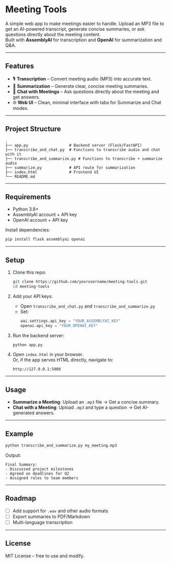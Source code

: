 # Meeting Tools

A simple web app to make meetings easier to handle. Upload an MP3 file to get an AI-powered transcript, generate concise summaries, or ask questions directly about the meeting content.  
Built with **AssemblyAI** for transcription and **OpenAI** for summarization and Q&A.  

---

## Features
- 🎙️ **Transcription** – Convert meeting audio (MP3) into accurate text.
- 📝 **Summarization** – Generate clear, concise meeting summaries.
- 💬 **Chat with Meetings** – Ask questions directly about the meeting and get answers.
- 🌐 **Web UI** – Clean, minimal interface with tabs for Summarize and Chat modes.

---

## Project Structure
```
.
├── app.py                  # Backend server (Flask/FastAPI)
├── transcribe_and_chat.py  # Functions to transcribe audio and chat with it
├── transcribe_and_summarize.py # Functions to transcribe + summarize audio
├── summarize.py            # API route for summarization
├── index.html              # Frontend UI
└── README.md
```

---

## Requirements
- Python 3.8+
- AssemblyAI account + API key  
- OpenAI account + API key  

Install dependencies:
```bash
pip install flask assemblyai openai
```

---

## Setup
1. Clone this repo:
   ```bash
   git clone https://github.com/yourusername/meeting-tools.git
   cd meeting-tools
   ```

2. Add your API keys:
   - Open `transcribe_and_chat.py` and `transcribe_and_summarize.py`
   - Set:
     ```python
     aai.settings.api_key = "YOUR_ASSEMBLYAI_KEY"
     openai.api_key = "YOUR_OPENAI_KEY"
     ```

3. Run the backend server:
   ```bash
   python app.py
   ```

4. Open `index.html` in your browser.  
   Or, if the app serves HTML directly, navigate to:
   ```
   http://127.0.0.1:5000
   ```

---

## Usage
- **Summarize a Meeting**: Upload an `.mp3` file → Get a concise summary.  
- **Chat with a Meeting**: Upload `.mp3` and type a question → Get AI-generated answers.  

---

## Example
```bash
python transcribe_and_summarize.py my_meeting.mp3
```

Output:
```
Final Summary:
- Discussed project milestones
- Agreed on deadlines for Q2
- Assigned roles to team members
```

---

## Roadmap
- [ ] Add support for `.wav` and other audio formats  
- [ ] Export summaries to PDF/Markdown  
- [ ] Multi-language transcription  

---

## License
MIT License – free to use and modify.  
